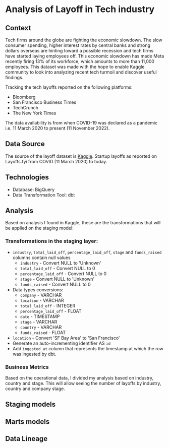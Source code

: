 # Analysis of Layoff in Tech industry

## Context
Tech firms around the globe are fighting the economic slowdown. The slow consumer spending, higher
interest rates by central banks and strong dollars overseas are hinting toward a possible recession and
tech firms have started laying employees off. This economic slowdown has made Meta recently
firing 13% of its workforce, which amounts to more than 11,000 employees. This dataset was made with
the hope to enable Kaggle community to look into analyzing recent tech turmoil and discover useful findings.

Tracking the tech layoffs reported on the following platforms:
- Bloomberg
- San Francisco Business Times
- TechCrunch
- The New York Times

The data availability is from when COVID-19 was declared as a pandemic i.e. 11 March 2020 to present
(11 November 2022).

## Data Source
The source of the layoff dataset is [Kaggle](https://www.kaggle.com/datasets/swaptr/layoffs-2022). Startup layoffs as reported on Layoffs.fyi from COVID (11 March 2020) to today.

## Technologies
- Database: BigQuery
- Data Transformation Tool: dbt

## Analysis
Based on analysis I found in Kaggle, these are the transformations that will be applied on the staging model:

### Transformations in the staging layer:

- `industry`, `total_laid_off`, `percentage_laid_off`, `stage` and `funds_raised` columns contain null values
    - `industry` - Convert NULL to 'Unknown'
    - `total_laid_off` - Convert NULL to 0
    - `percentage_laid_off` - Convert NULL to 0
    - `stage` - Convert NULL to 'Unknown'
    - `funds_raised` - Convert NULL to 0
- Data types conversions:
    - `company` - VARCHAR
    - `location` - VARCHAR
    - `total_laid_off` - INTEGER
    - `percentage_laid_off` - FLOAT
    - `date` - TIMESTAMP
    - `stage` - VARCHAR
    - `country` - VARCHAR
    - `funds_raised` - FLOAT
- `location` - Convert 'SF Bay Area' to 'San Francisco'
- Generate an auto-incrementing identifier AS `id`
- Add `ingested_at` column that represents the timestamp at which the row was ingested by dbt.


### Business Metrics
Based on the operational data, I divided my analysis based on industry, country and stage. This
will allow seeing the number of layoffs by industry, country and company stage.


## Staging models



## Marts models


## Data Lineage
